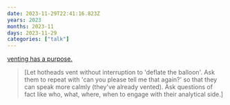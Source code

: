 ```yaml
---
date: 2023-11-29T22:41:16.823Z
years: 2023
months: 2023-11
days: 2023-11-29
categories: ["talk"]
---
```

[venting has a purpose.](https://www.instagram.com/reel/C0NSb-NMGea/)

> [Let hotheads vent without interruption to 'deflate the balloon'. Ask them to repeat with 'can you please tell me that again?' so that they can speak more calmly (they've already vented). Ask questions of fact like who, what, where, when to engage with their analytical side.]
